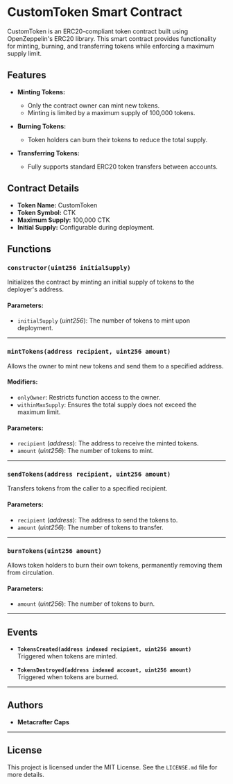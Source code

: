 # CustomToken Smart Contract

CustomToken is an ERC20-compliant token contract built using OpenZeppelin's ERC20 library. This smart contract provides functionality for minting, burning, and transferring tokens while enforcing a maximum supply limit.

## Features
- **Minting Tokens:**  
  - Only the contract owner can mint new tokens.  
  - Minting is limited by a maximum supply of 100,000 tokens.  

- **Burning Tokens:**  
  - Token holders can burn their tokens to reduce the total supply.

- **Transferring Tokens:**  
  - Fully supports standard ERC20 token transfers between accounts.

## Contract Details
- **Token Name:** CustomToken  
- **Token Symbol:** CTK  
- **Maximum Supply:** 100,000 CTK  
- **Initial Supply:** Configurable during deployment.  

## Functions

### `constructor(uint256 initialSupply)`  
Initializes the contract by minting an initial supply of tokens to the deployer's address.  

#### Parameters:
- `initialSupply` (*uint256*): The number of tokens to mint upon deployment.  

---

### `mintTokens(address recipient, uint256 amount)`  
Allows the owner to mint new tokens and send them to a specified address.  

#### Modifiers:  
- `onlyOwner`: Restricts function access to the owner.  
- `withinMaxSupply`: Ensures the total supply does not exceed the maximum limit.  

#### Parameters:  
- `recipient` (*address*): The address to receive the minted tokens.  
- `amount` (*uint256*): The number of tokens to mint.  

---

### `sendTokens(address recipient, uint256 amount)`  
Transfers tokens from the caller to a specified recipient.  

#### Parameters:  
- `recipient` (*address*): The address to send the tokens to.  
- `amount` (*uint256*): The number of tokens to transfer.  

---

### `burnTokens(uint256 amount)`  
Allows token holders to burn their own tokens, permanently removing them from circulation.  

#### Parameters:  
- `amount` (*uint256*): The number of tokens to burn.  

---

## Events
- **`TokensCreated(address indexed recipient, uint256 amount)`**  
  Triggered when tokens are minted.  

- **`TokensDestroyed(address indexed account, uint256 amount)`**  
  Triggered when tokens are burned.  

---

## Authors
- **Metacrafter Caps**  

---

## License
This project is licensed under the MIT License. See the `LICENSE.md` file for more details.
